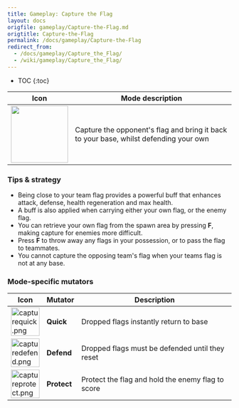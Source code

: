 ```yaml
---
title: Gameplay: Capture the Flag
layout: docs
origfile: gameplay/Capture-the-Flag.md
origtitle: Capture-the-Flag
permalink: /docs/gameplay/Capture-the-Flag
redirect_from:
  - /docs/gameplay/Capture_the_Flag/
  - /wiki/gameplay/Capture_the_Flag/
---
```

* TOC
{:toc}

| Icon | Mode description |
|-|-|
| <img src="images/modes/capture.png" width="128px"/> | Capture the opponent's flag and bring it back to your base, whilst defending your own |

### Tips & strategy

-   Being close to your team flag provides a powerful buff that enhances attack, defense, health regeneration and max health.
-   A buff is also applied when carrying either your own flag, or the enemy flag.
-   You can retrieve your own flag from the spawn area by pressing **F**, making capture for enemies more difficult.
-   Press **F** to throw away any flags in your possession, or to pass the flag to teammates.
-   You cannot capture the opposing team's flag when your teams flag is not at any base.

### Mode-specific mutators

| Icon | Mutator | Description |
|-|-|-|
| <img src="images/modes/capturequick.png" title="capturequick.png" alt="capturequick.png" width="64" /> | **Quick** | Dropped flags instantly return to base |
| <img src="images/modes/capturedefend.png" title="capturedefend.png" alt="capturedefend.png" width="64" /> | **Defend** | Dropped flags must be defended until they reset |
| <img src="images/modes/captureprotect.png" title="captureprotect.png" alt="captureprotect.png" width="64" /> | **Protect** | Protect the flag and hold the enemy flag to score |
